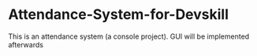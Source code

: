 # Attendance-System-for-Devskill
This is an attendance system (a console project). GUI will be implemented afterwards
